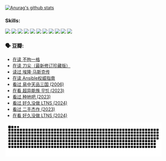 
[![Anurag's github stats](https://github-readme-stats.vercel.app/api?username=w940853815)](https://github.com/anuraghazra/github-readme-stats)

### Skills:

<code><img height="32" src="https://cdn.jsdelivr.net/npm/simple-icons@v5/icons/python.svg"></code>
<code><img height="32" src="https://cdn.jsdelivr.net/npm/simple-icons@v5/icons/javascript.svg"></code>
<code><img height="32" src="https://cdn.jsdelivr.net/npm/simple-icons@v5/icons/django.svg"></code>
<code><img height="32" src="https://cdn.jsdelivr.net/npm/simple-icons@v5/icons/flask.svg"></code>
<code><img height="32" src="https://cdn.jsdelivr.net/npm/simple-icons@v5/icons/vuetify.svg"></code>
<code><img height="32" src="https://cdn.jsdelivr.net/npm/simple-icons@v5/icons/git.svg"></code>
<code><img height="32" src="https://cdn.jsdelivr.net/npm/simple-icons@v5/icons/docker.svg"></code>
<code><img height="32" src="https://cdn.jsdelivr.net/npm/simple-icons@v5/icons/postgresql.svg"></code>
<code><img height="32" src="https://cdn.jsdelivr.net/npm/simple-icons@v5/icons/elasticsearch.svg"></code>
<code><img height="32" src="https://cdn.jsdelivr.net/npm/simple-icons@v5/icons/macos.svg"></code>
<code><img height="32" src="https://cdn.jsdelivr.net/npm/simple-icons@v5/icons/linux.svg"></code>

### 🗣 豆瓣:

<!-- DOUBAN-ACTIVITIES:START -->
- [在读 不拘一格](https://www.douban.com/people/136069238/status/4541712161/?_i=10432973)
- [在读 刀尖（最新修订珍藏版）](https://www.douban.com/people/136069238/status/4541711339/?_i=10432973)
- [读过 埃隆·马斯克传](https://www.douban.com/people/136069238/status/4541710351/?_i=10432973)
- [在读 Ansible权威指南](https://www.douban.com/people/136069238/status/4539151450/?_i=10432973)
- [看过 易中天品三国‎ (2006)](https://www.douban.com/people/136069238/status/4529910812/?_i=10432973)
- [在看 超异能族 무빙‎ (2023)](https://www.douban.com/people/136069238/status/4527291077/?_i=10432973)
- [看过 种地吧‎ (2023)](https://www.douban.com/people/136069238/status/4527289637/?_i=10432973)
- [看过 好久没做 LTNS‎ (2024)](https://www.douban.com/people/136069238/status/4527289515/?_i=10432973)
- [看过 二手杰作‎ (2023)](https://www.douban.com/people/136069238/status/4522502716/?_i=10432973)
- [在看 好久没做 LTNS‎ (2024)](https://www.douban.com/people/136069238/status/4521969883/?_i=10432973)
<!-- DOUBAN-ACTIVITIES:END -->


![Snake animation](https://raw.githubusercontent.com/w940853815/w940853815/output/github-contribution-grid-snake.svg)

<!--
**w940853815/w940853815** is a ✨ _special_ ✨ repository because its `README.md` (this file) appears on your GitHub profile.

Here are some ideas to get you started:

- 🔭 I’m currently working on ...
- 🌱 I’m currently learning ...
- 👯 I’m looking to collaborate on ...
- 🤔 I’m looking for help with ...
- 💬 Ask me about ...
- 📫 How to reach me: ...
- 😄 Pronouns: ...
- ⚡ Fun fact: ...
-->

